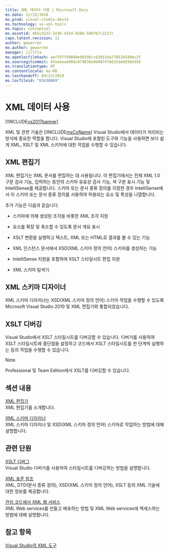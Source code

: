 ```yaml
---
title: XML 데이터 사용 | Microsoft Docs
ms.date: 11/15/2016
ms.prod: visual-studio-dev14
ms.technology: vs-xml-tools
ms.topic: conceptual
ms.assetid: 465cd132-2e36-435d-920b-50b767c2217c
caps.latest.revision: 11
author: gewarren
ms.author: gewarren
manager: jillfra
ms.openlocfilehash: aef35ff50080e9b596cc63915da77851b549bc3f
ms.sourcegitcommit: 47eeeeadd84c879636e9d48747b615de69384356
ms.translationtype: HT
ms.contentlocale: ko-KR
ms.lasthandoff: 04/23/2019
ms.locfileid: "63438869"
---
```

# <a name="working-with-xml-data"></a>XML 데이터 사용
[!INCLUDE[vs2017banner](../includes/vs2017banner.md)]

XML 및 관련 기술은 [!INCLUDE[msCoName](../includes/msconame-md.md)] Visual Studio에서 데이터가 처리되는 방식에 중요한 역할을 합니다. Visual Studio에 포함된 도구와 기능을 사용하면 보다 쉽게 XML, XSLT 및 XML 스키마에 대한 작업을 수행할 수 있습니다.  
  
## <a name="xml-editor"></a>XML 편집기  
 XML 편집기는 XML 문서를 편집하는 데 사용됩니다. 이 편집기에서는 전체 XML 1.0 구문 검사 기능, 입력하는 동안의 스키마 유효성 검사 기능, 색 구분 표시 기능 및 IntelliSense를 제공합니다. 스키마 또는 문서 종류 정의를 지정한 경우 IntelliSense에서 이 스키마 또는 문서 종류 정의를 사용하여 허용되는 요소 및 특성을 나열합니다.  
  
 추가 기능은 다음과 같습니다.  
  
- 스키마에 의해 생성된 조각을 비롯한 XML 조각 지원  
  
- 요소를 확장 및 축소할 수 있도록 문서 개요 표시  
  
- XSLT 변환을 실행하고 텍스트, XML 또는 HTML로 결과를 볼 수 있는 기능  
  
- XML 인스턴스 문서에서 XSD(XML 스키마 정의 언어) 스키마를 생성하는 기능  
  
- IntelliSense 지원을 포함하여 XSLT 스타일시트 편집 지원  
  
- XML 스키마 탐색기  
  
## <a name="xml-schema-designer"></a>XML 스키마 디자이너  
 XML 스키마 디자이너는 XSD(XML 스키마 정의 언어) 스키마 작업을 수행할 수 있도록 Microsoft Visual Studio 2010 및 XML 편집기와 통합되었습니다.  
  
## <a name="xslt-debugging"></a>XSLT 디버깅  
 Visual Studio에서 XSLT 스타일시트를 디버깅할 수 있습니다. 디버거를 사용하여 XSLT 스타일시트에 중단점을 설정하고 코드에서 XSLT 스타일시트를 한 단계씩 실행하는 등의 작업을 수행할 수 있습니다.  
  
> [!NOTE]
> Professional 및 Team Edition에서 XSLT를 디버깅할 수 있습니다.  
  
## <a name="in-this-section"></a>섹션 내용  
 [XML 편집기](../xml-tools/xml-editor.md)  
 XML 편집기를 소개합니다.  
  
 [XML 스키마 디자이너](../xml-tools/xml-schema-designer.md)  
 XML 스키마 디자이너 및 XSD(XML 스키마 정의 언어) 스키마로 작업하는 방법에 대해 설명합니다.  
  
## <a name="related-sections"></a>관련 단원  
 [XSLT 디버그](../xml-tools/debugging-xslt.md)  
 Visual Studio 디버거를 사용하여 스타일시트를 디버깅하는 방법을 설명합니다.  
  
 [XML 표준 참조](http://msdn.microsoft.com/79c78508-c9d0-423a-a00f-672e855de401)  
 XML, DTD(문서 종류 정의), XSD(XML 스키마 정의 언어), XSLT 등의 XML 기술에 대한 정보를 제공합니다.
  
 [관리 코드에서 XML 웹 서비스](http://msdn.microsoft.com/c9a7dc25-3e68-4723-bfb7-de4320830196)  
 XML Web services를 만들고 배포하는 방법 및 XML Web services에 액세스하는 방법에 대해 설명합니다.  
  
## <a name="see-also"></a>참고 항목  
 [Visual Studio의 XML 도구](../xml-tools/xml-tools-in-visual-studio.md)